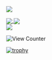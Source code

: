 <a href="https://github.com/TomfromBerlin">
  <img align="center" src="https://github-readme-stats-sigma-five.vercel.app/api?username=TomfromBerlin&show_icons=true&theme=tokyonight&locale=de&hide_border=true&bg_color=000000&icon_color=031485" />
</a>
<p></p>

<a href="https://github.com/TomfromBerlin/zsh-cmd-time">
  <img align="center" src="https://github-readme-stats-sigma-five.vercel.app/api/pin/?username=TomfromBerlin&repo=zsh-cmd-time&show_icons=true&theme=tokyonight&locale=de&hide_border=true&bg_color=000000&icon_color=031485" />
</a>

<a href="https://github.com/TomfromBerlin/Toms-Haushaltsbuch">
  <img align="center" src="https://github-readme-stats-sigma-five.vercel.app/api/pin/?username=TomfromBerlin&repo=Toms Haushaltsbuch&show_icons=true&theme=tokyonight&locale=de&hide_border=true&bg_color=000000&icon_color=031485" />
</a>
<br>
<a href="https://github.com/TomfromBerlin/mothers-little-helpers">
  <img align="center" src="https://github-readme-stats-sigma-five.vercel.app/api/pin/?username=TomfromBerlin&repo=mothers-little-helpers&show_icons=true&theme=tokyonight&locale=de&hide_border=true&bg_color=000000&icon_color=031485" />
</a>

<p></p>

![View Counter](https://komarev.com/ghpvc/?username=TomfromBerlin&style=plastic)

[![trophy](https://github-profile-trophy.vercel.app/?username=TomfromBerlin&theme=tokyonights&rank=SECRET,SSS,SS,S,AAA,AA,A,B,C&no-bg=true)](https://github.com/TomfromBerlin/github-profile-trophy)

<!--
![TomfromBerlins GitHub stats](https://github-readme-stats.vercel.app/api?username=TomfromBerlin&title_color=000000&text_color=00a6ff&show_icons=true&theme=tokyonight&locale=de&bg_color=45,ff0000,0000ff,00ff00,fffff0)
### Hi there 👋

**TomfromBerlin/TomfromBerlin** is a ✨ _special_ ✨ repository because its `README.md` (this file) appears on your GitHub profile.

Here are some ideas to get you started:

- 🔭 I’m currently working on ...
- 🌱 I’m currently learning ...
- 👯 I’m looking to collaborate on ...
- 🤔 I’m looking for help with ...
- 💬 Ask me about ...
- 📫 How to reach me: ...
- 😄 Pronouns: ...
- ⚡ Fun fact: ...
-->
